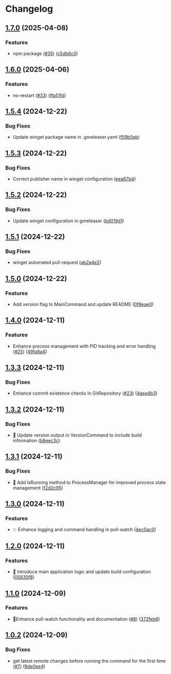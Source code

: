 # Changelog

## [1.7.0](https://github.com/ship-digital/pull-watch/compare/v1.6.0...v1.7.0) (2025-04-08)


### Features

* npm package ([#35](https://github.com/ship-digital/pull-watch/issues/35)) ([c5db6c0](https://github.com/ship-digital/pull-watch/commit/c5db6c0fcb72699c9c6a7a21ddd9e596152973b4))

## [1.6.0](https://github.com/ship-digital/pull-watch/compare/v1.5.4...v1.6.0) (2025-04-06)


### Features

* no-restart ([#33](https://github.com/ship-digital/pull-watch/issues/33)) ([ffa51fd](https://github.com/ship-digital/pull-watch/commit/ffa51fdb6eea9ff36d145b9b8e5291754a06f752))

## [1.5.4](https://github.com/ship-digital/pull-watch/compare/v1.5.3...v1.5.4) (2024-12-22)


### Bug Fixes

* Update winget package name in .goreleaser.yaml ([f59b5eb](https://github.com/ship-digital/pull-watch/commit/f59b5eb835c7c4da34984c65c133550fa000e68e))

## [1.5.3](https://github.com/ship-digital/pull-watch/compare/v1.5.2...v1.5.3) (2024-12-22)


### Bug Fixes

* Correct publisher name in winget configuration ([eea67b4](https://github.com/ship-digital/pull-watch/commit/eea67b486a38069e98f147a38c00b66019c64950))

## [1.5.2](https://github.com/ship-digital/pull-watch/compare/v1.5.1...v1.5.2) (2024-12-22)


### Bug Fixes

* Update winget configuration in goreleaser ([bd019d1](https://github.com/ship-digital/pull-watch/commit/bd019d1078789f7ae35a78277e254fca58465f4d))

## [1.5.1](https://github.com/ship-digital/pull-watch/compare/v1.5.0...v1.5.1) (2024-12-22)


### Bug Fixes

* winget automated pull-request ([ab2a4e2](https://github.com/ship-digital/pull-watch/commit/ab2a4e20cbba87786093de1f9f4a3d263dfe0155))

## [1.5.0](https://github.com/ship-digital/pull-watch/compare/v1.4.0...v1.5.0) (2024-12-22)


### Features

* Add version flag to MainCommand and update README ([0f8eae0](https://github.com/ship-digital/pull-watch/commit/0f8eae065668afcba3b9df396e4194e6ce59d468))

## [1.4.0](https://github.com/ship-digital/pull-watch/compare/v1.3.3...v1.4.0) (2024-12-11)


### Features

* Enhance process management with PID tracking and error handling ([#25](https://github.com/ship-digital/pull-watch/issues/25)) ([49fa8a4](https://github.com/ship-digital/pull-watch/commit/49fa8a49846b27b5c6ea845f9d8ac8f5de42db4d))

## [1.3.3](https://github.com/ship-digital/pull-watch/compare/v1.3.2...v1.3.3) (2024-12-11)


### Bug Fixes

* Enhance commit existence checks in GitRepository ([#23](https://github.com/ship-digital/pull-watch/issues/23)) ([4aea4b3](https://github.com/ship-digital/pull-watch/commit/4aea4b3044dd4f5c1b8b3d3002616f9e2a1f27ef))

## [1.3.2](https://github.com/ship-digital/pull-watch/compare/v1.3.1...v1.3.2) (2024-12-11)


### Bug Fixes

* 🐛 Update version output in VersionCommand to include build information ([b8eec3c](https://github.com/ship-digital/pull-watch/commit/b8eec3c896997059bf3c03d1b016e4d30b69cdc5))

## [1.3.1](https://github.com/ship-digital/pull-watch/compare/v1.3.0...v1.3.1) (2024-12-11)


### Bug Fixes

* 🐛 Add IsRunning method to ProcessManager for improved process state management ([f2d2c95](https://github.com/ship-digital/pull-watch/commit/f2d2c95574b58c67df97b0321e5714a23bbaad9a))

## [1.3.0](https://github.com/ship-digital/pull-watch/compare/v1.2.0...v1.3.0) (2024-12-11)


### Features

* ✨ Enhance logging and command handling in pull-watch ([4ec0ac0](https://github.com/ship-digital/pull-watch/commit/4ec0ac0631a730816813f0f40d5c829680a6dbe7))

## [1.2.0](https://github.com/ship-digital/pull-watch/compare/v1.1.0...v1.2.0) (2024-12-11)


### Features

* 🎉 Introduce main application logic and update build configuration ([05835f8](https://github.com/ship-digital/pull-watch/commit/05835f8524a4aa20037e15da766ef0a3a36953d1))

## [1.1.0](https://github.com/ship-digital/pull-watch/compare/v1.0.2...v1.1.0) (2024-12-09)


### Features

* 🚀Enhance pull-watch functionality and documentation ([#8](https://github.com/ship-digital/pull-watch/issues/8)) ([372feb6](https://github.com/ship-digital/pull-watch/commit/372feb6470991e3792ce1bba10b7eb9b4df6a339))

## [1.0.2](https://github.com/ship-digital/pull-watch/compare/v1.0.1...v1.0.2) (2024-12-09)


### Bug Fixes

* get latest remote changes before running the command for the first time ([#7](https://github.com/ship-digital/pull-watch/issues/7)) ([9de0ee4](https://github.com/ship-digital/pull-watch/commit/9de0ee4cde0c66fd57e9835e899bb98176fdd49f))
